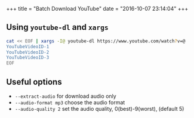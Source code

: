 +++
title = "Batch Download YouTube"
date = "2016-10-07 23:14:04"
+++


## Using `youtube-dl` and  `xargs`

``` sh
cat << EOF | xargs -I@ youtube-dl https://www.youtube.com/watch?v=@
YouTubeVideoID-1
YouTubeVideoID-2
YouTubeVideoID-3
EOF
```

## Useful options

- `--extract-audio` for download audio only
- `--audio-format mp3` choose the audio format
- `--audio-quality 2` set the audio quality, 0(best)-9(worst), (default 5)
